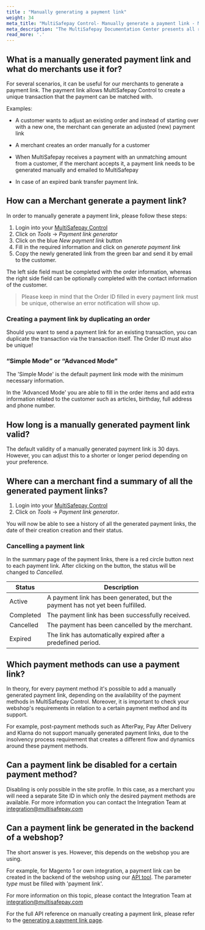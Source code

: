 ```yaml
---
title : "Manually generating a payment link"
weight: 34
meta_title: "MultiSafepay Control- Manually generate a payment link - MultiSafepay Docs"
meta_description: "The MultiSafepay Documentation Center presents all relevant information about our Plugins and API. You can also find support pages for payment methods, tools and general questions as well as the contact details of our Support and Integration Teams."
read_more: '.'
---
```


## What is a manually generated payment link and what do merchants use it for?

For several scenarios, it can be useful for our merchants to generate a payment link. The payment link allows MultiSafepay Control to create a unique transaction that the payment can be matched with.

Examples:

* A customer wants to adjust an existing order and instead of starting over with a new one, the merchant can generate an adjusted (new) payment link

* A merchant creates an order manually for a customer

* When MultiSafepay receives a payment with an unmatching amount from a customer, if the merchant accepts it, a payment link needs to be generated manually and emailed to MultiSafepay

* In case of an expired bank transfer payment link.

## How can a Merchant generate a payment link? 

In order to manually generate a payment link, please follow these steps:

1. Login into your [MultiSafepay Control](https://merchant.multisafepay.com)
2. Click on _Tools_ -> _Payment link generator_
3. Click on the blue _New payment link_ button
4. Fill in the required information and click on _generate payment link_
5. Copy the newly generated link from the green bar and send it by email to the customer.

The left side field must be completed with the order information, whereas the right side field can be optionally completed with the contact information of the customer. 

> Please keep in mind that the Order ID filled in every payment link must be unique, otherwise an error notification will show up.

### Creating a payment link by duplicating an order

Should you want to send a payment link for an existing transaction, you can duplicate the transaction via the transaction itself. The Order ID must also be unique! 

### “Simple Mode” or “Advanced Mode”

The 'Simple Mode' is the default payment link mode with the minimum necessary information. 

In the 'Advanced Mode' you are able to fill in the order items and add extra information related to the customer such as articles, birthday, full address and phone number. 

## How long is a manually generated payment link valid? 

The default validity of a manually generated payment link is 30 days. However, you can adjust this to a shorter or longer period depending on your preference. 

## Where can a merchant find a summary of all the generated payment links? 

1. Login into your [MultiSafepay Control](https://merchant.multisafepay.com)
2. Click on _Tools_ -> _Payment link generator_.

You will now be able to see a history of all the generated payment links, the date of their creation creation and their status. 

### Cancelling a payment link
In the summary page of the payment links, there is a red circle button next to each payment link.  After clicking on the button, the status will be changed to _Cancelled_. 

|  Status      | Description |
|-------------|---------------------------------------------------------------------------|
| Active      | A payment link has been generated, but the payment has not yet been fulfilled.  | 
| Completed   | The payment link has been successfully received. | 
| Cancelled   | The payment has been cancelled by the merchant.| 
| Expired     | The link has automatically expired after a predefined period.  | 

## Which payment methods can use a payment link? 

In theory, for every payment method it's possible to add a manually generated payment link, depending on the availability of the payment methods in MultiSafepay Control. Moreover, it is important to check your webshop's requirements in relation to a certain payment method and its support.

For example, post-payment methods such as AfterPay, Pay After Delivery and Klarna do not support manually generated payment links, due to the insolvency process requirement that creates a different flow and dynamics around these payment methods.

## Can a payment link be disabled for a certain payment method? 
Disabling is only possible in the site profile. In this case, as a merchant you will need a separate Site ID in which only the desired payment methods are available. For more information you can contact the Integration Team at <integration@multisafepay.com>

## Can a payment link be generated in the backend of a webshop?

The short answer is yes. However, this depends on the webshop you are using.

For example, for Magento 1 or own integration, a payment link can be created in the backend of the webshop using our [API tool](https://docs.multisafepay.com/api/#create-an-order). The parameter _type_ must be filled with 'payment link'. 

For more information on this topic, please contact the Integration Team at <integration@multisafepay.com>

For the full API reference on manually creating a payment link, please refer to the [generating a payment link page](/api/#generating-a-payment-link).